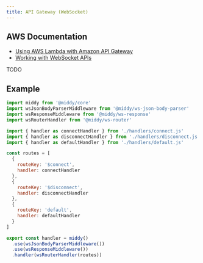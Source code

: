 ```yaml
---
title: API Gateway (WebSocket)
---
```


## AWS Documentation
- [Using AWS Lambda with Amazon API Gateway](https://docs.aws.amazon.com/lambda/latest/dg/services-apigateway.html)
- [Working with WebSocket APIs](https://docs.aws.amazon.com/apigateway/latest/developerguide/apigateway-websocket-api.html)

TODO

## Example
```javascript
import middy from '@middy/core'
import wsJsonBodyParserMiddleware from '@middy/ws-json-body-parser'
import wsResponseMiddleware from '@middy/ws-response'
import wsRouterHandler from '@middy/ws-router'

import { handler as connectHandler } from './handlers/connect.js'
import { handler as disconnectHandler } from './handlers/disconnect.js'
import { handler as defaultHandler } from './handlers/default.js'

const routes = [
  {
    routeKey: '$connect',
    handler: connectHandler
  },
  {
    routeKey: '$disconnect',
    handler: disconnectHandler
  },
  {
    routeKey: 'default',
    handler: defaultHandler
  }
]

export const handler = middy()
  .use(wsJsonBodyParserMiddleware())
  .use(wsResponseMiddleware())
  .handler(wsRouterHandler(routes))

```
